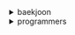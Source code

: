 <details>
  <summary>baekjoon</summary>

  #### 골드
    
  

  #### 실버
    
  
</details>

<details>
  <summary>programmers</summary>

  #### 레벨 2
    
  - [가장 큰 정사각형 찾기](/programmers/lv2/12905.cpp)
  - [올바른 괄호](/programmers/lv2/12909.cpp)
  - [땅따먹기](/programmers/lv2/12913.py)
  - [최댓값과 최솟값](/programmers/lv2/12939.py)
  - [무인도 여행](/programmers/lv2/154540.py)
  - [리코쳇 로봇](/programmers/lv2/169199.py)
  - [[3차] n진수 게임 (2018 KAKAO BLIND RECRUITMENT)](/programmers/lv2/17687.py)
  - [의상](/programmers/lv2/42578.cpp)
  - [다리를 지나는 트럭](/programmers/lv2/42583.cpp)
  - [프로세스](/programmers/lv2/42587.cpp)
  - [더 맵게](/programmers/lv2/42626.cpp)
  - [기능개발](/programmers/lv2/43586.cpp)
  - [스킬트리](/programmers/lv2/49993.py)
  - [[카카오 인턴] 수식 최대화 (2020 카카오 인턴십)](/programmers/lv2/67257.py)
  - [삼각 달팽이](/programmers/lv2/68645.py)

  #### 레벨 3
    
  - [야근 지수](/programmers/lv3/12927.py)
  - [최고의 집합](/programmers/lv3/12938.py)
  - [주사위 고르기(2024 KAKAO WINTER INTERMSHIP)](/programmers/lv3/258709.py)
  - [베스트앨범](/programmers/lv3/42579.cpp)
  - [베스트앨범](/programmers/lv3/42579.py)
  - [디스크 컨트롤러](/programmers/lv3/42627.cpp)
  - [이중우선순위큐](/programmers/lv3/42628.cpp)
  - [등굣길](/programmers/lv3/42898.py)
  - [가장 먼 노드](/programmers/lv3/49189.py)
</details>